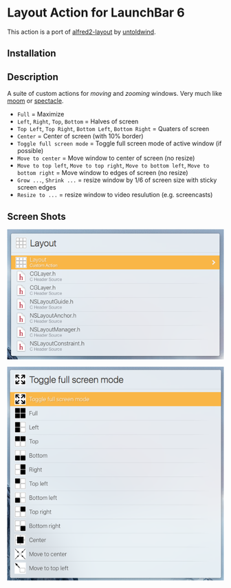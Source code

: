# Layout Action for LaunchBar 6

This action is a port of [alfred2-layout](https://github.com/untoldwind/alfred2-layout) by [untoldwind](https://github.com/untoldwind).

## Installation

## Description

A suite of custom actions for *moving* and *zooming* windows. Very much like [moom](https://manytricks.com/moom/) or [spectacle](https://www.spectacleapp.com).

- `Full` = Maximize
- `Left`, `Right`, `Top`, `Bottom` = Halves of screen
- `Top Left`, `Top Right`, `Bottom Left`, `Bottom Right` = Quaters of screen
- `Center` = Center of screen (with 10% border)
- `Toggle full screen mode` = Toggle full screen mode of active window (if possible)
- `Move to center` = Move window to center of screen (no resize)
- `Move to top left`, `Move to top right`, `Move to bottom left`, `Move to bottom right` = Move window to edges of screen (no resize)
- `Grow ...`, `Shrink ...` = resize window by 1/6 of screen size with sticky screen edges
- `Resize to ...` = resize window to video resulution (e.g. screencasts)

## Screen Shots

![](layout.png)

![](layout-sub-menu.png)
